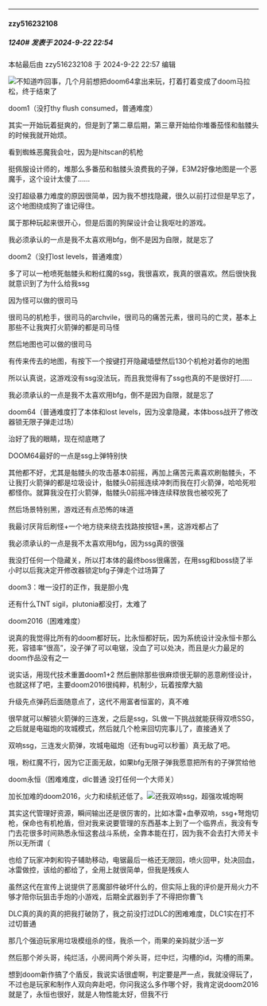 ﻿
*****

####  zzy516232108  
##### 1240#       发表于 2024-9-22 22:54

 本帖最后由 zzy516232108 于 2024-9-22 22:57 编辑 

<img src="https://static.saraba1st.com/image/smiley/face2017/050.png" referrerpolicy="no-referrer">不知道咋回事，几个月前想把doom64拿出来玩，打着打着变成了doom马拉松，终于结束了

doom1（没打thy flush consumed，普通难度）

其实一开始玩着挺爽的，但是到了第二章后期，第三章开始给你堆番茄怪和骷髅头的时候我就开始烦。

看到蜘蛛恶魔我会吐，因为是hitscan的机枪

挺佩服设计师的，堆那么多番茄和骷髅头浪费我的子弹，E3M2好像地图是一个恶魔手，这个设计太傻了……

没打超级暴力难度的原因很简单，因为我不想找隐藏，很久以前打过但是早忘了，这个地图绕成狗了谁记得住。

属于那种玩起来很开心，但是后面的狗屎设计会让我呕吐的游戏。

我必须承认的一点是我不太喜欢用bfg，倒不是因为自限，就是忘了

doom2（没打lost levels，普通难度）

多了可以一枪喷死骷髅头和粉红魔的ssg，我很喜欢，我真的很喜欢。然后很快我就意识到了为什么给我ssg

因为怪可以做的很司马

很司马的机枪手，很司马的archvile，很司马的痛苦元素，很司马的亡灵，基本上那些不让我爽打火箭弹的都是司马怪

然后地图也可以做的很司马

有传来传去的地图，有按下一个按键打开隐藏墙壁然后130个机枪对着你的地图

所以认真说，这游戏没有ssg没法玩，而且我觉得有了ssg也真的不是很好打……

我必须承认的一点是我不太喜欢用bfg，倒不是因为自限，就是忘了

doom64（普通难度打了本体和lost levels，因为没拿隐藏，本体boss战开了修改器锁无限子弹走过场）

治好了我的眼睛，现在彻底瞎了

DOOM64最好的一点是ssg上弹特别快

其他都不好，尤其是骷髅头的攻击基本0前摇，再加上痛苦元素喜欢刷骷髅头，不让我打火箭弹的都是垃圾设计，骷髅头0前摇连续冲刺而我在打火箭弹，哈哈死啦都怪你。就算我没在打火箭弹，骷髅头0前摇冲锋连续释放我也被咬死了

然后场景特别黑，游戏还有点恐怖的味道

我最讨厌背后刷怪+一个地方绕来绕去找路按按钮+黑，这游戏都占了

我必须承认的一点是我不太喜欢用bfg，因为ssg真的很强

我没打任何一个隐藏关，所以打本体的最终boss很痛苦，在用ssg和boss绕了半小时以后我决定开修改器锁定bfg子弹走个过场算了

doom3：唯一没打的正作，我是胆小鬼

还有什么TNT sigil，plutonia都没打，太难了

doom2016（困难难度）

说真的我觉得比所有的doom都好玩，比永恒都好玩，因为系统设计没永恒卡那么死，容错率“很高”，没子弹了可以电锯，没血了可以处决，而且是火力最足的doom作品没有之一

说实话，用现代技术重置doom1+2 然后删除那些很麻烦很无聊的恶意刷怪设计，也就这样了吧，主要doom2016很纯粹，机制少，玩着按摩大脑

升级先点弹药后面随意点了，这代不用富者恒富的，真不难

很早就可以解锁火箭弹的三连发，之后是ssg，SL做一下挑战就能获得双喷SSG，之后就是电磁炮的攻城模式，然后就几个枪来回切完事儿了，直接通关了

双响ssg，三连发火箭弹，攻城电磁炮（还有bug可以秒蓄）真无敌了吧。

哦，粉红魔不行，因为它正面无敌，如果bfg无限子弹我愿意把所有的子弹赏给他

doom永恒（困难难度，dlc普通 没打任何一个大师关）

加长加难的doom2016，火力和续航还低了。<img src="https://static.saraba1st.com/image/smiley/face2017/067.png" referrerpolicy="no-referrer">还我双响ssg，超强攻城炮啊

其实这代管理好资源，瞬间输出还是很厉害的，比如冰雷+血拳双响，ssg+弩炮切枪，保命也有机枪盾，但对我来说要管理的东西基本上到了一个临界点，我没有专门去花很多时间熟悉永恒这套战斗系统，全靠本能在打，因为我不会去打大师关卡所以无所谓（

也给了玩家冲刺和钩子辅助移动，电锯最后一格还无限回，喷火回甲，处决回血，冰雷做控，该给的都给了，全用上就很简单，但我是残疾人

虽然这代在宣传上说提供了恶魔部件破坏什么的，但实际上我的评价是开局火力不够才陪你玩狙击手炮的小游戏，后期全武器到手了不得把你曹飞

DLC真的真的真的把我打破防了，我之前没打过DLC的困难难度，DLC1实在打不过切普通

那几个强迫玩家用垃圾模组杀的怪，我杀一个，雨果的亲妈就少活一岁

然后那个斧头哥，纯烂活，小房间两个斧头哥，烂中烂，沟槽的id，沟槽的雨果。

想到doom新作搞了个盾反，我说实话很虚啊，判定要是严一点，我就没得玩了，不过也是玩家和制作人双向奔赴吧，你问我这么多作哪个好，我肯定说doom2016就是了，永恒也很好，就是人物性能太好，但我不行

